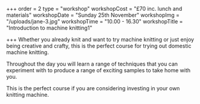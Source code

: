 +++
order = 2
type = "workshop"
workshopCost = "£70 inc. lunch and materials"
workshopDate = "Sunday 25th November"
workshopImg = "/uploads/jane-3.jpg"
workshopTime = "10.00 - 16.30"
workshopTitle = "Introduction to machine knitting1"

+++
Whether you already knit and want to try machine knitting or just enjoy being creative and crafty, this is the perfect course for trying out domestic machine knitting.

Throughout the day you will learn a range of techniques that you can experiment with to produce a range of exciting samples to take home with you.

This is the perfect course if you are considering investing in your own knitting machine.